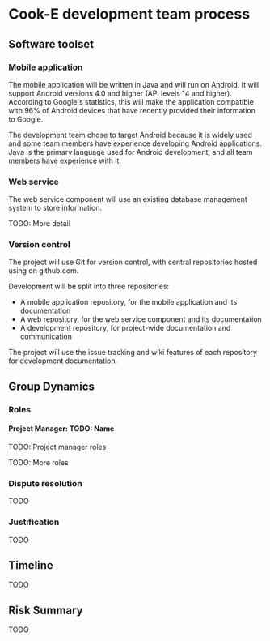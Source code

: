 # Cook-E development team process #

## Software toolset ##

### Mobile application ###

The mobile application will be written in Java and will run on Android. It will support Android versions 4.0 and higher
(API levels 14 and higher). According to Google's statistics, this will make the application compatible with 96% of
Android devices that have recently provided their information to Google.

The development team chose to target Android because it is widely used and some team members have experience developing
Android applications. Java is the primary language used for Android development, and all team members have experience with
it.

### Web service ###

The web service component will use an existing database management system to store information.

TODO: More detail

### Version control ###

The project will use Git for version control, with central repositories hosted using on github.com.

Development will be split into three repositories:

* A mobile application repository, for the mobile application and its documentation
* A web repository, for the web service component and its documentation
* A development repository, for project-wide documentation and communication

The project will use the issue tracking and wiki features of each repository for development documentation.

## Group Dynamics ##

### Roles ###

#### Project Manager: TODO: Name ####

TODO: Project manager roles

TODO: More roles

### Dispute resolution ###

TODO

### Justification ###

TODO

## Timeline ##

TODO

## Risk Summary ##

TODO
